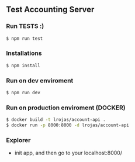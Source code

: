 ## Test Accounting Server

### Run TESTS :)

```sh
$ npm run test 
```

### Installations

```sh
$ npm install 
```

### Run on dev enviroment

```sh
$ npm run dev 
```

### Run on production enviroment (DOCKER)

```sh
$ docker build -t lrojas/account-api .
$ docker run -p 8000:8000 -d lrojas/account-api
```

### Explorer

* init app, and then go to your localhost:8000/